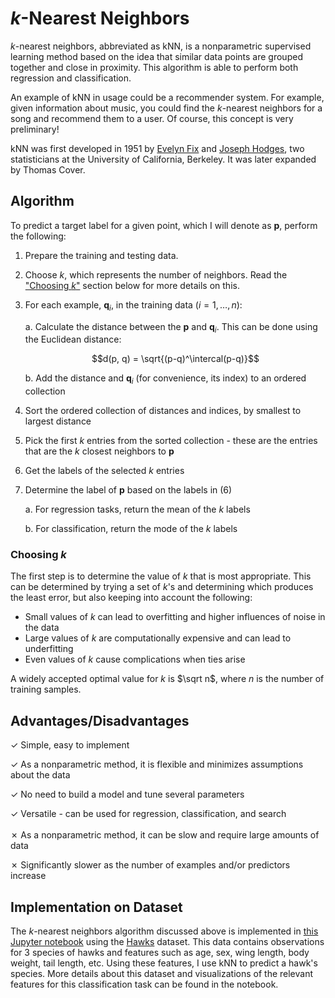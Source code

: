 # *k*-Nearest Neighbors

*k*-nearest neighbors, abbreviated as kNN, is a nonparametric supervised learning method based on the idea that similar data points are grouped together and close in proximity. This algorithm is able to perform both regression and classification.

An example of kNN in usage could be a recommender system. For example, given information about music, you could find the *k*-nearest neighbors for a song and recommend them to a user. Of course, this concept is very preliminary!

kNN was first developed in 1951 by [Evelyn Fix](https://en.wikipedia.org/wiki/Evelyn_Fix) and [Joseph Hodges](https://en.wikipedia.org/wiki/Joseph_Lawson_Hodges_Jr.), two statisticians at the University of California, Berkeley. It was later expanded by Thomas Cover.

## Algorithm

To predict a target label for a given point, which I will denote as $\textbf{p}$, perform the following:
1. Prepare the training and testing data.
2. Choose *k*, which represents the number of neighbors. Read the ["Choosing *k*"](https://github.com/kary5678/INDE-577/tree/main/supervised-learning/knn#choosing-k) section below for more details on this.
3. For each example, $\textbf{q}_i$, in the training data ($i=1, \dots, n$):

    a. Calculate the distance between the $\textbf{p}$ and $\textbf{q}_i$. This can be done using the Euclidean distance:
    
    $$d(p, q) = \sqrt{(p-q)^\intercal(p-q)}$$
    
    b. Add the distance and $\textbf{q}_i$ (for convenience, its index) to an ordered collection
    
4. Sort the ordered collection of distances and indices, by smallest to largest distance
5. Pick the first *k* entries from the sorted collection - these are the entries that are the *k* closest neighbors to $\textbf{p}$
6. Get the labels of the selected *k* entries
7. Determine the label of $\textbf{p}$ based on the labels in (6)

    a. For regression tasks, return the mean of the *k* labels
    
    b. For classification, return the mode of the *k* labels

### Choosing *k*

The first step is to determine the value of *k* that is most appropriate. This can be determined by trying a set of *k*'s and determining which produces the least error, but also keeping into account the following:

* Small values of *k* can lead to overfitting and higher influences of noise in the data
* Large values of *k* are computationally expensive and can lead to underfitting
* Even values of *k* cause complications when ties arise

A widely accepted optimal value for *k* is $\sqrt n$, where *n* is the number of training samples.

## Advantages/Disadvantages
✓ Simple, easy to implement

✓ As a nonparametric method, it is flexible and minimizes assumptions about the data

✓ No need to build a model and tune several parameters

✓ Versatile - can be used for regression, classification, and search
<br></br>
✗ As a nonparametric method, it can be slow and require large amounts of data

✗ Significantly slower as the number of examples and/or predictors increase

## Implementation on Dataset

The *k*-nearest neighbors algorithm discussed above is implemented in [this Jupyter notebook](https://github.com/kary5678/INDE-577/blob/main/supervised-learning/knn/knn.ipynb) using the [Hawks](https://github.com/kary5678/INDE-577/blob/main/Data/hawks.csv) dataset. This data contains observations for 3 species of hawks and features such as age, sex, wing length, body weight, tail length, etc. Using these features, I use kNN to predict a hawk's species. More details about this dataset and visualizations of the relevant features for this classification task can be found in the notebook.
